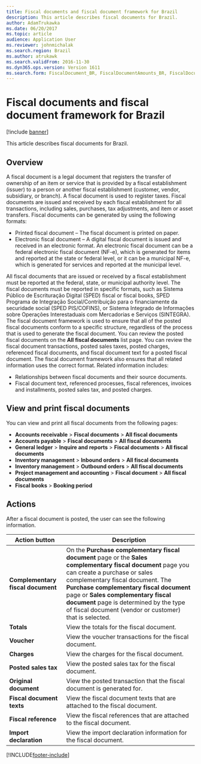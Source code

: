 ```yaml
---
title: Fiscal documents and fiscal document framework for Brazil
description: This article describes fiscal documents for Brazil.
author: AdamTrukawka
ms.date: 06/20/2017
ms.topic: article
audience: Application User
ms.reviewer: johnmichalak
ms.search.region: Brazil
ms.author: atrukawk
ms.search.validFrom: 2016-11-30
ms.dyn365.ops.version: Version 1611
ms.search.form: FiscalDocument_BR, FiscalDocumentAmounts_BR, FiscalDocumentChargesTotals_BR, FiscalDocumentElectronic_BR
---
```


# Fiscal documents and fiscal document framework for Brazil

[!include [banner](../../includes/banner.md)]

This article describes fiscal documents for Brazil.

## Overview

A fiscal document is a legal document that registers the transfer of ownership of an item or service that is provided by a fiscal establishment (issuer) to a person or another fiscal establishment (customer, vendor, subsidiary, or branch). A fiscal document is used to register taxes. Fiscal documents are issued and received by each fiscal establishment for all transactions, including sales, purchases, tax adjustments, and item or asset transfers. Fiscal documents can be generated by using the following formats:
-   Printed fiscal document – The fiscal document is printed on paper.
-   Electronic fiscal document – A digital fiscal document is issued and received in an electronic format. An electronic fiscal document can be a federal electronic fiscal document (NF-e), which is generated for items and reported at the state or federal level, or it can be a municipal NF-e, which is generated for services and reported at the municipal level.

All fiscal documents that are issued or received by a fiscal establishment must be reported at the federal, state, or municipal authority level. The fiscal documents must be reported in specific formats, such as Sistema Público de Escrituração Digital (SPED) fiscal or fiscal books, SPED Programa de Integração Social/Contribuição para o financiamente da securidade social (SPED PIS/COFINS), or Sistema Integrado de Informações sobre Operações Interestaduais com Mercadorias e Serviços (SINTEGRA). The fiscal document framework is used to ensure that all of the posted fiscal documents conform to a specific structure, regardless of the process that is used to generate the fiscal document. You can review the posted fiscal documents on the **All fiscal documents** list page. You can review the fiscal document transactions, posted sales taxes, posted charges, referenced fiscal documents, and fiscal document text for a posted fiscal document. The fiscal document framework also ensures that all related information uses the correct format. Related information includes:
-   Relationships between fiscal documents and their source documents.
-   Fiscal document text, referenced processes, fiscal references, invoices and installments, posted sales tax, and posted charges.

## View and print fiscal documents
You can view and print all fiscal documents from the following pages:
-   **Accounts receivable** &gt; **Fiscal documents** &gt; **All fiscal documents**
-   **Accounts payable** &gt; **Fiscal documents** &gt; **All fiscal documents**
-   **General ledger** &gt; **Inquire and reports** &gt; **Fiscal documents** &gt; **All fiscal documents**
-   **Inventory management** &gt; **Inbound orders** &gt; **All fiscal documents**
-   **Inventory management** &gt; **Outbound orders** &gt; **All fiscal documents**
-   **Project management and accounting** &gt; **Fiscal document** &gt; **All fiscal documents**
-   **Fiscal books** &gt; **Booking period**

## Actions
After a fiscal document is posted, the user can see the following information.

| **Action button**                 | **Description**                                                                                                                                                                                                                                                                                                                                                      |
|-----------------------------------|----------------------------------------------------------------------------------------------------------------------------------------------------------------------------------------------------------------------------------------------------------------------------------------------------------------------------------------------------------------------|
| **Complementary fiscal document** | On the **Purchase complementary fiscal document** page or the **Sales complementary fiscal document** page you can create a purchase or sales complementary fiscal document. The **Purchase complementary fiscal document** page or **Sales complementary fiscal document** page is determined by the type of fiscal document (vendor or customer) that is selected. |
| **Totals**                        | View the totals for the fiscal document.                                                                                                                                                                                                                                                                                                                             |
| **Voucher**                       | View the voucher transactions for the fiscal document.                                                                                                                                                                                                                                                                                                               |
| **Charges**                       | View the charges for the fiscal document.                                                                                                                                                                                                                                                                                                                            |
| **Posted sales tax**              | View the posted sales tax for the fiscal document.                                                                                                                                                                                                                                                                                                                   |
| **Original document**             | View the posted transaction that the fiscal document is generated for.                                                                                                                                                                                                                                                                                               |
| **Fiscal document texts**         | View the fiscal document texts that are attached to the fiscal document.                                                                                                                                                                                                                                                                                             |
| **Fiscal reference**              | View the fiscal references that are attached to the fiscal document.                                                                                                                                                                                                                                                                                                 |
| **Import declaration**            | View the import declaration information for the fiscal document.                                                                                                                                                                                                                                                                                                     |







[!INCLUDE[footer-include](../../../includes/footer-banner.md)]
